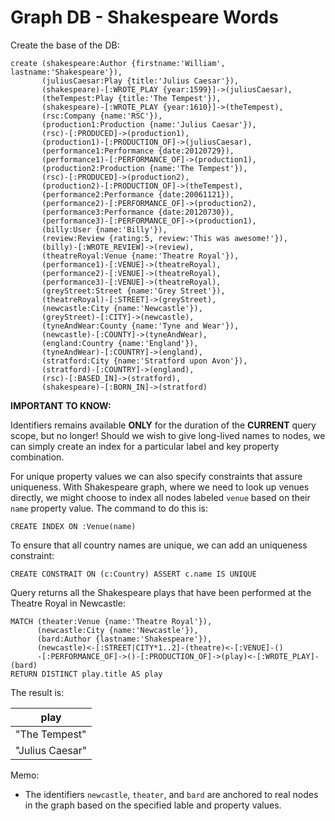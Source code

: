 # Graph DB - Shakespeare Words

Create the base of the DB:

```cypher
create (shakespeare:Author {firstname:'William', lastname:'Shakespeare'}),
       (juliusCaesar:Play {title:'Julius Caesar'}),
       (shakespeare)-[:WROTE_PLAY {year:1599}]->(juliusCaesar),
       (theTempest:Play {title:'The Tempest'}),
       (shakespeare)-[:WROTE_PLAY {year:1610}]->(theTempest),
       (rsc:Company {name:'RSC'}),
       (production1:Production {name:'Julius Caesar'}),
       (rsc)-[:PRODUCED]->(production1),
       (production1)-[:PRODUCTION_OF]->(juliusCaesar),
       (performance1:Performance {date:20120729}),
       (performance1)-[:PERFORMANCE_OF]->(production1),
       (production2:Production {name:'The Tempest'}),
       (rsc)-[:PRODUCED]->(production2),
       (production2)-[:PRODUCTION_OF]->(theTempest),
       (performance2:Performance {date:20061121}),
       (performance2)-[:PERFORMANCE_OF]->(production2),
       (performance3:Performance {date:20120730}),
       (performance3)-[:PERFORMANCE_OF]->(production1),
       (billy:User {name:'Billy'}),
       (review:Review {rating:5, review:'This was awesome!'}),
       (billy)-[:WROTE_REVIEW]->(review),
       (theatreRoyal:Venue {name:'Theatre Royal'}),
       (performance1)-[:VENUE]->(theatreRoyal),
       (performance2)-[:VENUE]->(theatreRoyal),
       (performance3)-[:VENUE]->(theatreRoyal),
       (greyStreet:Street {name:'Grey Street'}),
       (theatreRoyal)-[:STREET]->(greyStreet),
       (newcastle:City {name:'Newcastle'}),
       (greyStreet)-[:CITY]->(newcastle),
       (tyneAndWear:County {name:'Tyne and Wear'}),
       (newcastle)-[:COUNTY]->(tyneAndWear),
       (england:Country {name:'England'}),
       (tyneAndWear)-[:COUNTRY]->(england),
       (stratford:City {name:'Stratford upon Avon'}),
       (stratford)-[:COUNTRY]->(england),
       (rsc)-[:BASED_IN]->(stratford),
       (shakespeare)-[:BORN_IN]->(stratford)
```

__IMPORTANT TO KNOW:__

Identifiers remains available __ONLY__ for the duration of the __CURRENT__ query scope, but no longer! Should we wish to give long-lived names to nodes, we can simply create an index for a particular label and key property combination.

For unique property values we can also specify constraints that assure uniqueness. With Shakespeare graph, where we need to look up venues directly, we might choose to index all nodes labeled `venue` based on their `name` property value. The command to do this is:

`CREATE INDEX ON :Venue(name)`

To ensure that all country names are unique, we can add an uniqueness constraint:

`CREATE CONSTRAIT ON (c:Country) ASSERT c.name IS UNIQUE`

Query returns all the Shakespeare plays that have been performed at the Theatre Royal in Newcastle:

```cypher
MATCH (theater:Venue {name:'Theatre Royal'}),
      (newcastle:City {name:'Newcastle'}),
      (bard:Author {lastname:'Shakespeare'}),
      (newcastle)<-[:STREET|CITY*1..2]-(theatre)<-[:VENUE]-()
      -[:PERFORMANCE_OF]->()-[:PRODUCTION_OF]->(play)<-[:WROTE_PLAY]-(bard)
RETURN DISTINCT play.title AS play
```

The result is:

| play |
|---|
|"The Tempest"|
|"Julius Caesar"|

Memo:

- The identifiers `newcastle`, `theater`, and `bard` are anchored to real nodes in the graph based on the specified lable and property values.